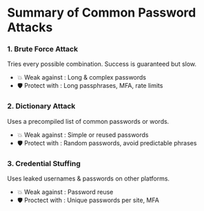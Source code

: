 # Summary of Common Password Attacks 

### 1. **Brute Force Attack** 

Tries every possible combination. Success is guaranteed but slow. 

* 💥 Weak against : 
    Long & complex passwords 
* 🛡 Protect with : 
    Long passphrases, MFA, rate limits

### 2. **Dictionary Attack** 

Uses a precompiled list of common passwords or words. 

* 💥 Weak against : 
    Simple or reused passwords 
* 🛡 Protect with : 
    Random passwords, avoid predictable phrases 

### 3. **Credential Stuffing** 

Uses leaked usernames & passwords on other platforms. 

* 💥 Weak against : 
    Password reuse 
* 🛡 Proctect with : 
    Unique passwords per site, MFA